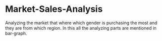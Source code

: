 # Market-Sales-Analysis
Analyzing the market that where which gender is purchasing the most and they are from which region. In this all the analyzing parts are mentioned in bar-graph.    
